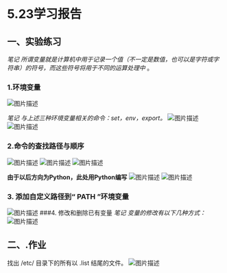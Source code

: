 # **5.23学习报告**

## 一、实验练习

 *笔记* 
 *所谓变量就是计算机中用于记录一个值（不一定是数值，也可以是字符或字符串）的符号，而这些符号将用于不同的运算处理中* 。

### 1.环境变量

![图片描述](https://dn-simplecloud.shiyanlou.com/courses/uid1080407-20190523-1558573835532)

 *笔记* 
 *与上述三种环境变量相关的命令：set，env，export。* 
![图片描述](https://dn-simplecloud.shiyanlou.com/courses/uid1080407-20190523-1558574502328)
![图片描述](https://dn-simplecloud.shiyanlou.com/courses/uid1080407-20190523-1558574592408)
### 2.命令的查找路径与顺序
![图片描述](https://dn-simplecloud.shiyanlou.com/courses/uid1080407-20190523-1558598255676)
![图片描述](https://dn-simplecloud.shiyanlou.com/courses/uid1080407-20190523-1558598265067)
![图片描述](https://dn-simplecloud.shiyanlou.com/courses/uid1080407-20190523-1558598272939)

 **由于以后方向为Python，此处用Python编写** 
![图片描述](https://dn-simplecloud.shiyanlou.com/courses/uid1080407-20190523-1558600029458)
![图片描述](https://dn-simplecloud.shiyanlou.com/courses/uid1080407-20190523-1558600128098)
### 3. 添加自定义路径到“ PATH ”环境变量 
![图片描述](https://dn-simplecloud.shiyanlou.com/courses/uid1080407-20190523-1558600616831)
###4. 修改和删除已有变量 
 *笔记* 
 *变量的修改有以下几种方式：* 
![图片描述](https://dn-simplecloud.shiyanlou.com/courses/uid1080407-20190523-1558600879776)

## **二、.作业** 
找出 /etc/ 目录下的所有以 .list 结尾的文件。
![图片描述](https://dn-simplecloud.shiyanlou.com/courses/uid1080407-20190523-1558601355753)